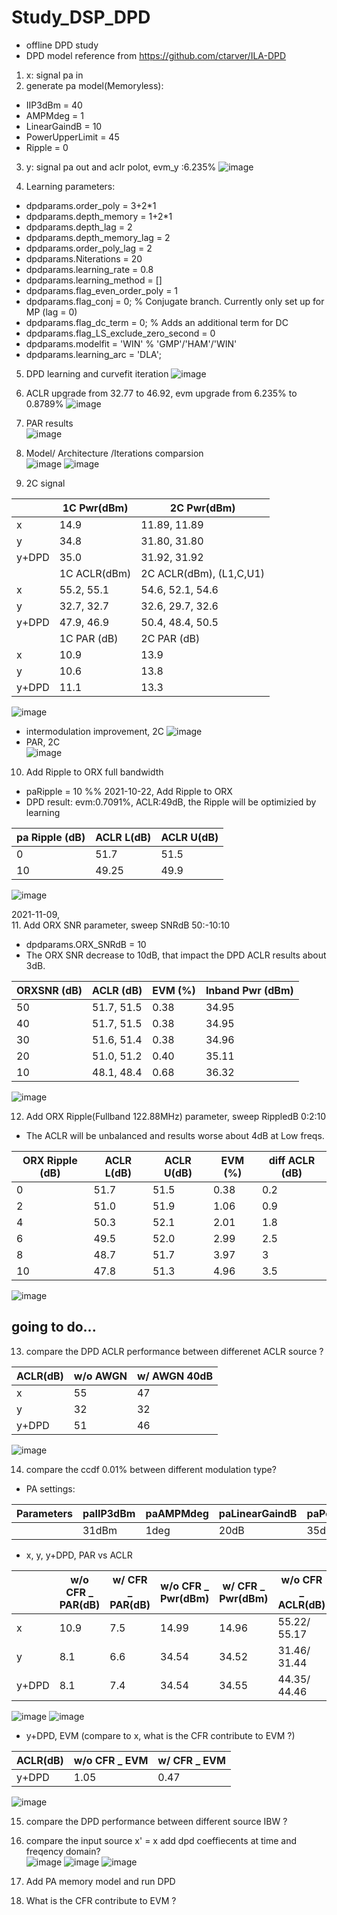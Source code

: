 # Study_DSP_DPD
- offline DPD study
- DPD model reference from https://github.com/ctarver/ILA-DPD

1. x: signal pa in
2. generate pa model(Memoryless): 
- IIP3dBm = 40
- AMPMdeg = 1
- LinearGaindB = 10
- PowerUpperLimit = 45
- Ripple = 0
3. y: signal pa out and aclr polot, evm_y :6.235%
![image](https://user-images.githubusercontent.com/87049112/138379342-52b683ac-06a2-474a-a41d-6bf985b4658a.png)

4. Learning parameters:
- dpdparams.order_poly = 3+2*1
- dpdparams.depth_memory = 1+2*1
- dpdparams.depth_lag = 2
- dpdparams.depth_memory_lag = 2
- dpdparams.order_poly_lag = 2
- dpdparams.Niterations = 20
- dpdparams.learning_rate = 0.8
- dpdparams.learning_method = []
- dpdparams.flag_even_order_poly = 1
- dpdparams.flag_conj = 0;   % Conjugate branch. Currently only set up for MP (lag = 0)
- dpdparams.flag_dc_term = 0; % Adds an additional term for DC
- dpdparams.flag_LS_exclude_zero_second = 0
- dpdparams.modelfit = 'WIN' % 'GMP'/'HAM'/'WIN'
- dpdparams.learning_arc = 'DLA';

5. DPD learning and curvefit iteration
![image](https://user-images.githubusercontent.com/87049112/138372239-15930747-b7b3-4a5e-a36a-acb57c78eed2.png)

6. ACLR upgrade from 32.77 to 46.92, evm upgrade from 6.235% to 0.8789%
![image](https://user-images.githubusercontent.com/87049112/138372478-6201a5f4-5cdc-4d22-879a-660f267869bf.png)
7. PAR results                                                         
![image](https://user-images.githubusercontent.com/87049112/138372742-c06834c2-ec2d-4675-864d-3dacc601905d.png)
8. Model/ Architecture /Iterations comparsion         
![image](https://user-images.githubusercontent.com/87049112/138373658-207e618e-6dd1-4188-9a0f-a57399ff097f.png)
![image](https://user-images.githubusercontent.com/87049112/138375185-99ac0e48-d4e4-41f0-a2c7-6402d142daa1.png)

9. 2C signal

|              | 1C Pwr(dBm) | 2C Pwr(dBm) |
| -------------| ----------- | --------    |
| x            | 14.9        | 11.89, 11.89|
| y            | 34.8        | 31.80, 31.80|
| y+DPD        | 35.0        | 31.92, 31.92|
|              | 1C ACLR(dBm)      | 2C ACLR(dBm), (L1,C,U1) |
| x            | 55.2, 55.1        | 54.6, 52.1, 54.6         |
| y            | 32.7, 32.7        | 32.6, 29.7, 32.6         |
| y+DPD        | 47.9, 46.9        | 50.4, 48.4, 50.5         |
|              | 1C PAR (dB) | 2C PAR (dB)  |
| x            | 10.9        | 13.9         |
| y            | 10.6        | 13.8         |
| y+DPD        | 11.1        | 13.3         |

![image](https://user-images.githubusercontent.com/87049112/138378577-f7c11296-f872-4de7-a206-f58ed3907540.png)
- intermodulation improvement, 2C
![image](https://user-images.githubusercontent.com/87049112/138378911-e7db40a0-4006-417b-977f-a770e5663c38.png)
- PAR, 2C        
![image](https://user-images.githubusercontent.com/87049112/138379029-180d9daf-ed52-4f15-a0b9-d208473f7fb5.png)

10. Add Ripple to ORX full bandwidth
- paRipple = 10 %% 2021-10-22, Add Ripple to ORX
- DPD result: evm:0.7091%, ACLR:49dB, the Ripple will be optimizied by learning

| pa Ripple (dB)   | ACLR L(dB)   | ACLR U(dB)  |
| -------------    | -------------| --------    |
| 0                | 51.7         | 51.5        |
| 10               | 49.25        | 49.9        |

![image](https://user-images.githubusercontent.com/87049112/138404320-60f545aa-bd0a-40fe-9126-7e1b605f4cee.png)

2021-11-09,               
11. Add ORX SNR parameter, sweep SNRdB 50:-10:10
- dpdparams.ORX_SNRdB = 10
- The ORX SNR decrease to 10dB, that impact the DPD ACLR results about 3dB.  

| ORXSNR (dB)   | ACLR (dB)       | EVM (%)     | Inband Pwr (dBm) |
| -------------| -------------    | --------    | --------         |
| 50           | 51.7, 51.5       | 0.38        | 34.95            |
| 40           | 51.7, 51.5       | 0.38        | 34.95            |
| 30           | 51.6, 51.4       | 0.38        | 34.96            |
| 20           | 51.0, 51.2       | 0.40        | 35.11            |
| 10           | 48.1, 48.4       | 0.68        | 36.32            |

![image](https://user-images.githubusercontent.com/87049112/140844716-5812d57f-fbcc-4f98-818d-21b83fd62b6e.png)

12. Add ORX Ripple(Fullband 122.88MHz) parameter, sweep RippledB 0:2:10
- The ACLR will be unbalanced and results worse about 4dB at Low freqs.

| ORX Ripple (dB) | ACLR L(dB) | ACLR U(dB) |EVM (%)   |diff ACLR (dB)|
| ------------    | --------   | --------   | -------- |--------      |
| 0               | 51.7       | 51.5       | 0.38     | 0.2          |
| 2               | 51.0       | 51.9       | 1.06     | 0.9          |
| 4               | 50.3       | 52.1       | 2.01     | 1.8          |
| 6               | 49.5       | 52.0       | 2.99     | 2.5          |
| 8               | 48.7       | 51.7       | 3.97     | 3            |
| 10              | 47.8       | 51.3       | 4.96     | 3.5          |

![image](https://user-images.githubusercontent.com/87049112/140856955-f252a472-4587-4315-a348-f818b64d21e8.png)

## going to do...
13. compare the DPD ACLR performance between differenet ACLR source ? 
 
| ACLR(dB)     | w/o AWGN         | w/ AWGN 40dB|
| -------------| -------------    | --------    |
| x            | 55               | 47          |
| y            | 32               | 32          |
| y+DPD        | 51               | 46          |

![image](https://user-images.githubusercontent.com/87049112/169646757-fdb64a80-17ea-493c-9ba9-082c552eab79.png)

14. compare the ccdf 0.01% between different modulation type?
- PA settings:  

| Parameters | paIIP3dBm | paAMPMdeg | paLinearGaindB | paPowerUpperLimit |
| -----------| ----------| --------  | --------       | --------          |
|            | 31dBm     | 1deg      | 20dB           | 35dBm             |

- x, y, y+DPD, PAR vs ACLR  

|       | w/o CFR _ PAR(dB) | w/ CFR _ PAR(dB) | w/o CFR _ Pwr(dBm) | w/ CFR _ Pwr(dBm) | w/o CFR _ ACLR(dB)  | w/ CFR _ ACLR(dB)  |
| ------| -------------     | --------         | --------           | --------          | --------            | --------           |
| x     | 10.9              | 7.5              | 14.99              | 14.96             | 55.22/ 55.17        | 55.06/ 55.02       |
| y     | 8.1               | 6.6              | 34.54              | 34.52             | 31.46/ 31.44        | 31.63/ 31.65       |
| y+DPD | 8.1               | 7.4              | 34.54              | 34.55             | 44.35/ 44.46        | 50.30/ 50.21       |

![image](https://user-images.githubusercontent.com/87049112/170856426-113587d8-91e5-4948-9ebe-77bd2e47e785.png)
![image](https://user-images.githubusercontent.com/87049112/170856433-b67d7cc0-9d88-4376-b4ab-8a83b9e507ab.png)

- y+DPD, EVM (compare to x, what is the CFR contribute to EVM ?)

| ACLR(dB)     | w/o CFR _ EVM | w/ CFR _ EVM |
| -------------| ------------- | --------     |
| y+DPD        | 1.05          | 0.47         |

![image](https://user-images.githubusercontent.com/87049112/170856403-59d88942-0368-4247-882c-6e26ba9a8719.png)

15. compare the DPD performance between different source IBW ?
16. compare the input source x' = x add dpd coeffiecents at time and freqency domain?    
![image](https://user-images.githubusercontent.com/87049112/169651422-21d86170-7bdb-44c3-8c9d-574a92f34b67.png)
![image](https://user-images.githubusercontent.com/87049112/169651617-a6f053ee-77a2-43db-9da5-6c411692c3e0.png)
![image](https://user-images.githubusercontent.com/87049112/169651497-e560f4d3-aa30-4f6a-8a54-22d3cb8209e1.png)

17. Add PA memory model and run DPD
18. What is the CFR contribute to EVM ?
